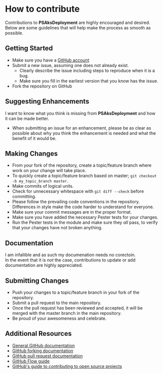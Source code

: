 # How to contribute  

Contributions to **PSAksDeployment** are highly encouraged and desired. Below are some guidelines that will help make the process as smooth as possible.

## Getting Started  

* Make sure you have a [GitHub account](https://github.com/signup/free)
* Submit a new issue, assuming one does not already exist.
  * Clearly describe the issue including steps to reproduce when it is a bug.
  * Make sure you fill in the earliest version that you know has the issue.
* Fork the repository on GitHub

## Suggesting Enhancements  

I want to know what you think is missing from **PSAksDeployment** and how it can be made better.  
* When submitting an issue for an enhancement, please be as clear as possible about why you think the enhancement is needed and what the benefit of it would be.  

## Making Changes  

* From your fork of the repository, create a topic/feature branch where work on your change will take place.
* To quickly create a topic/feature branch based on master; `git checkout -b my_topic_branch master`.
* Make commits of logical units.
* Check for unnecessary whitespace with `git diff --check` before committing.
* Please follow the prevailing code conventions in the repository. Differences in style make the code harder to understand for everyone.
* Make sure your commit messages are in the proper format.
* Make sure you have added the necessary Pester tests for your changes.
* Run the Pester tests in the module and make sure they _all_ pass, to verify that your changes have not broken anything.

## Documentation  

I am infallible and as such my documenation needs no corectoin.  
In the event that it is _not_ the case, contributions to update or add documentation are highly appreciated.  

## Submitting Changes  

* Push your changes to a topic/feature branch in your fork of the repository.
* Submit a pull request to the main repository.
* Once the pull request has been reviewed and accepted, it will be merged with the master branch in the main repository.
* Be proud of your awesomeness and celebrate.

## Additional Resources  

* [General GitHub documentation](https://help.github.com/)
* [GitHub forking documentation](https://guides.github.com/activities/forking/)
* [GitHub pull request documentation](https://help.github.com/send-pull-requests/)
* [GitHub Flow guide](https://guides.github.com/introduction/flow/)
* [GitHub's guide to contributing to open source projects](https://guides.github.com/activities/contributing-to-open-source/)

